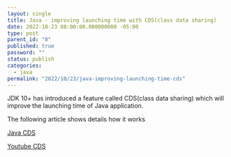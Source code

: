 ```yaml
---
layout: single
title: Java - improving launching time with CDS(class data sharing)
date: 2022-10-23 08:00:00.000000000 -05:00
type: post
parent_id: "0"
published: true
password: ""
status: publish
categories:
  - java
permalink: "2022/10/23/java-improving-launching-time-cds"
---
```


JDK 10+ has introduced a feature called CDS(class data sharing) which will improve the launching time of Java application.

The following article shows details how it works

[Java CDS](https://nipafx.dev/java-application-class-data-sharing/)

[Youtube CDS](https://www.youtube.com/watch?v=NE9euFxr2-A)
